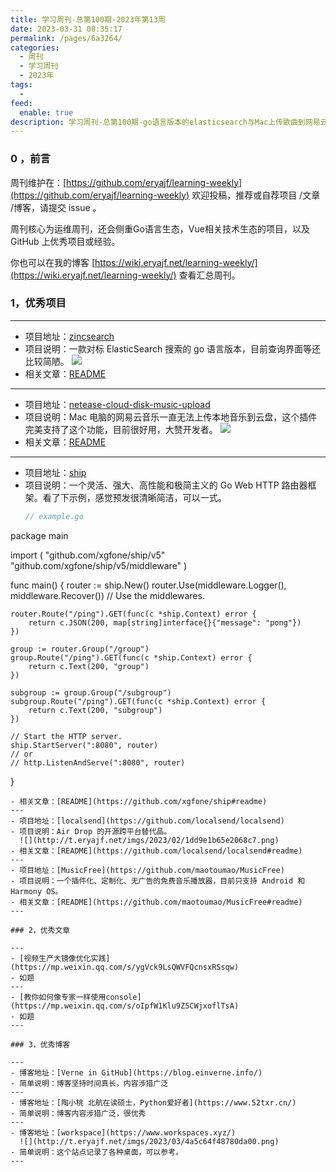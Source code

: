 ```yaml
---
title: 学习周刊-总第100期-2023年第13周
date: 2023-03-31 08:35:17
permalink: /pages/6a3264/
categories:
  - 周刊
  - 学习周刊
  - 2023年
tags:
  -
feed:
  enable: true
description: 学习周刊-总第100期-go语言版本的elasticsearch与Mac上传歌曲到网易云盘的插件
---
```



### 0 ，前言

周刊维护在：[https://github.com/eryajf/learning-weekly](https://github.com/eryajf/learning-weekly)  欢迎投稿，推荐或自荐项目 /文章 /博客，请提交 issue 。

周刊核心为运维周刊，还会侧重Go语言生态，Vue相关技术生态的项目，以及 GitHub 上优秀项目或经验。

你也可以在我的博客 [https://wiki.eryajf.net/learning-weekly/](https://wiki.eryajf.net/learning-weekly/) 查看汇总周刊。


### 1，优秀项目

---
- 项目地址：[zincsearch](https://github.com/zinclabs/zincsearch)
- 项目说明：一款对标 ElasticSearch 搜索的 go 语言版本，目前查询界面等还比较简陋。
  ![](http://t.eryajf.net/imgs/2023/02/666a8875045c530c.jpg)
- 相关文章：[README](https://github.com/zinclabs/zincsearch#readme)
---
- 项目地址：[netease-cloud-disk-music-upload](https://github.com/ydq/netease-cloud-disk-music-upload)
- 项目说明：Mac 电脑的网易云音乐一直无法上传本地音乐到云盘，这个插件完美支持了这个功能，目前很好用，大赞开发者。
  ![](http://t.eryajf.net/imgs/2023/02/0f3f100028f0f618.jpg)
- 相关文章：[README](https://github.com/ydq/netease-cloud-disk-music-upload#readme)
---
- 项目地址：[ship](https://github.com/xgfone/ship)
- 项目说明：一个灵活、强大、高性能和极简主义的 Go Web HTTP 路由器框架。看了下示例，感觉预发很清晰简洁，可以一式。
  ```go
  // example.go
package main

import (
	"github.com/xgfone/ship/v5"
	"github.com/xgfone/ship/v5/middleware"
)

func main() {
	router := ship.New()
	router.Use(middleware.Logger(), middleware.Recover()) // Use the middlewares.

	router.Route("/ping").GET(func(c *ship.Context) error {
		return c.JSON(200, map[string]interface{}{"message": "pong"})
	})

	group := router.Group("/group")
	group.Route("/ping").GET(func(c *ship.Context) error {
		return c.Text(200, "group")
	})

	subgroup := group.Group("/subgroup")
	subgroup.Route("/ping").GET(func(c *ship.Context) error {
		return c.Text(200, "subgroup")
	})

	// Start the HTTP server.
	ship.StartServer(":8080", router)
	// or
	// http.ListenAndServe(":8080", router)
}
```
- 相关文章：[README](https://github.com/xgfone/ship#readme)
---
- 项目地址：[localsend](https://github.com/localsend/localsend)
- 项目说明：Air Drop 的开源跨平台替代品。
  ![](http://t.eryajf.net/imgs/2023/02/1dd9e1b65e2068c7.png)
- 相关文章：[README](https://github.com/localsend/localsend#readme)
---
- 项目地址：[MusicFree](https://github.com/maotoumao/MusicFree)
- 项目说明：一个插件化、定制化、无广告的免费音乐播放器，目前只支持 Android 和 Harmony OS。
- 相关文章：[README](https://github.com/maotoumao/MusicFree#readme)
---

### 2，优秀文章

---
- [视频生产大镜像优化实践](https://mp.weixin.qq.com/s/ygVck9LsQWVFQcnsxRSsqw)
- 如题
---
- [教你如何像专家一样使用console](https://mp.weixin.qq.com/s/oIpfW1Klu9Z5CWjxoflTsA)
- 如题
---

### 3，优秀博客

---
- 博客地址：[Verne in GitHub](https://blog.einverne.info/)
- 简单说明：博客坚持时间真长，内容涉猎广泛
---
- 博客地址：[陶小桃 北航在读硕士，Python爱好者](https://www.52txr.cn/)
- 简单说明：博客内容涉猎广泛，很优秀
---
- 博客地址：[workspace](https://www.workspaces.xyz/)
  ![](http://t.eryajf.net/imgs/2023/03/4a5c64f48780da00.png)
- 简单说明：这个站点记录了各种桌面，可以参考。
---